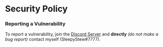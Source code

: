 # Security Policy

### Reporting a Vulnerability

To report a vulnerability, join the [Discord Server](https://discord.gg/a2JFDUZfDn) and **directly** *(do not make a bug report)* contact myself (SleepyStew#7777).
